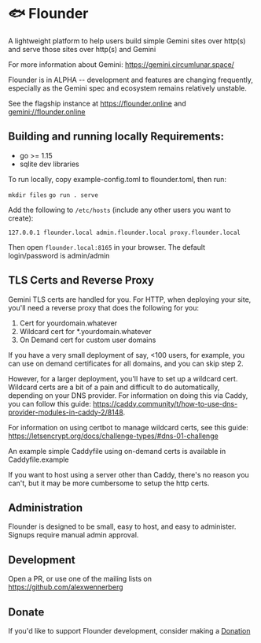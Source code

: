 # 🐟 Flounder

A lightweight platform to help users build simple Gemini sites over http(s) and
serve those sites over http(s) and Gemini

For more information about Gemini: https://gemini.circumlunar.space/

Flounder is in ALPHA -- development and features are changing frequently,
especially as the Gemini spec and ecosystem remains relatively unstable.

See the flagship instance at https://flounder.online and
[gemini://flounder.online](gemini://flounder.online)

## Building and running locally Requirements:
* go >= 1.15
* sqlite dev libraries

To run locally, copy example-config.toml to flounder.toml, then run:

`mkdir files` `go run . serve`

Add the following to `/etc/hosts` (include any other users you want to create):

``` 
127.0.0.1 flounder.local admin.flounder.local proxy.flounder.local 
```

Then open `flounder.local:8165` in your browser. The default login/password is
admin/admin

## TLS Certs and Reverse Proxy

Gemini TLS certs are handled for you. For HTTP, when deploying your site,
you'll need a reverse proxy that does the following for you:

1. Cert for yourdomain.whatever
1. Wildcard cert for \*.yourdomain.whatever
2. On Demand cert for custom user domains

If you have a very small deployment of say, <100 users, for example, you can
use on demand certificates for all domains, and you can skip step 2.

However, for a larger deployment, you'll have to set up a wildcard cert.
Wildcard certs are a bit of a pain and difficult to do automatically, depending
on your DNS provider. For information on doing this via Caddy, you can follow
this guide:
https://caddy.community/t/how-to-use-dns-provider-modules-in-caddy-2/8148. 

For information on using certbot to manage wildcard certs, see this guide:
https://letsencrypt.org/docs/challenge-types/#dns-01-challenge

An example simple Caddyfile using on-demand certs is available in
Caddyfile.example

If you want to host using a server other than Caddy, there's no reason you
can't, but it may be more cumbersome to setup the http certs.

## Administration

Flounder is designed to be small, easy to host, and easy to administer. Signups
require manual admin approval.

## Development

Open a PR, or use one of the mailing lists on https://github.com/alexwennerberg

## Donate

If you'd like to support Flounder development, consider making a [Donation](https://www.buymeacoffee.com/alexwennerberg)

